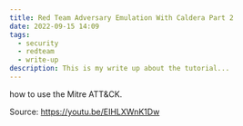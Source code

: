 ```yaml
---
title: Red Team Adversary Emulation With Caldera Part 2
date: 2022-09-15 14:09
tags:
  - security
  - redteam
  - write-up
description: This is my write up about the tutorial...
---
```

how to use the Mitre ATT&CK.

Source: https://youtu.be/EIHLXWnK1Dw